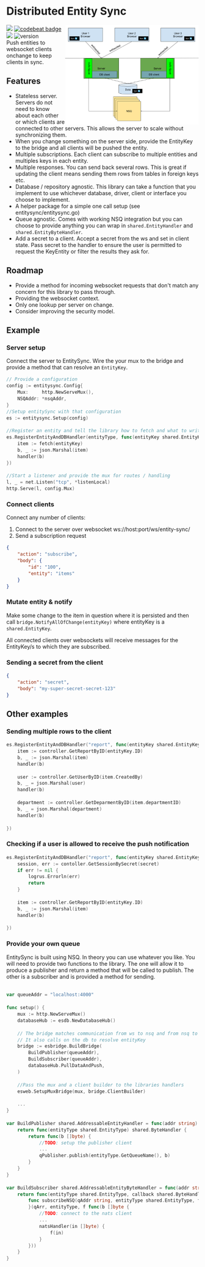# Distributed Entity Sync
<img align="right" width="350" src="docs/diagram-v2.svg" />

<img src="https://goreportcard.com/badge/github.com/just1689/entity-sync">&nbsp;<a href="https://codebeat.co/projects/github-com-just1689-entity-sync-master"><img alt="codebeat badge" src="https://codebeat.co/badges/db75c6df-77e3-4f84-9464-ca1d2062566c" /></a>&nbsp;<a href="https://codeclimate.com/github/just1689/entity-sync/maintainability"><img src="https://api.codeclimate.com/v1/badges/4ccbe11fba6a8037fa76/maintainability" /></a>&nbsp;![version](https://img.shields.io/badge/version-4.0.0-green.svg?cacheSeconds=2592000)
<br />
Push entities to websocket clients onchange to keep clients in sync.

## Features

- Stateless server. Servers do not need to know about each other or which clients are connected to other servers. This allows the server to scale without synchronizing them.
- When you change something on the server side, provide the EntityKey to the bridge and all clients will be pushed the entity.
- Multiple subscriptions. Each client can subscribe to multiple entities and multiples keys in each entity. 
- Multiple responses. You can send back several rows. This is great if updating the client means sending them rows from tables in foreign keys etc.
- Database / repository agnostic. This library can take a function that you implement to use whichever database, driver, client or interface you choose to implement. 
- A helper package for a simple one call setup (see entitysync/entitysync.go)
- Queue agnostic. Comes with working NSQ integration but you can choose to provide anything you can wrap in `shared.EntityHandler` and `shared.EntityByteHandler`.
- Add a secret to a client. Accept a secret from the ws and set in client state. Pass secret to the handler to ensure the user is permitted to request the KeyEntity or filter the results they ask for.

## Roadmap
- Provide a method for incoming websocket requests that don't match any concern for this library to pass through.
- Providing the websocket context.
- Only one lookup per server on change.
- Consider improving the security model.

## Example

### Server setup
Connect the server to EntitySync. Wire the your mux to the bridge and provide a method that can resolve an `EntityKey`.
```go
// Provide a configuration
config := entitysync.Config{
    Mux:     http.NewServeMux(),
    NSQAddr: *nsqAddr,
}
//Setup entitySync with that configuration
es := entitysync.Setup(config)

//Register an entity and tell the library how to fetch and what to write to the client
es.RegisterEntityAndDBHandler(entityType, func(entityKey shared.EntityKey, secret string, handler shared.ByteHandler) {
    item := fetch(entityKey)
    b, _ := json.Marshal(item)
    handler(b)
})

//Start a listener and provide the mux for routes / handling
l, _ = net.Listen("tcp", *listenLocal)
http.Serve(l, config.Mux)
```

### Connect clients
Connect any number of clients:
1. Connect to the server over websocket ws://host:port/ws/entity-sync/
2. Send a subscription request
 
```json
{
    "action": "subscribe",
    "body": {
        "id": "100",
        "entity": "items"
    }
}
```
### Mutate entity & notify

Make some change to the item in question where it is persisted and then call
`bridge.NotifyAllOfChange(entityKey)` where entityKey is a `shared.EntityKey`.

All connected clients over websockets will receive messages for the EntityKey/s to which they are subscribed.


### Sending a secret from the client
```json
{
    "action": "secret",
    "body": "my-super-secret-secret-123"
}
```




## Other examples

### Sending multiple rows to the client
```go
es.RegisterEntityAndDBHandler("report", func(entityKey shared.EntityKey, secret string, handler shared.ByteHandler) {
    item := controller.GetReportByID(entityKey.ID)
    b, _ := json.Marshal(item)
    handler(b)
        
    user := controller.GetUserByID(item.CreatedBy)
    b, _ = json.Marshal(user)
    handler(b)

    department := controller.GetDeparmentByID(item.departmentID)
    b, _ = json.Marshal(department)
    handler(b)
    
})
```

### Checking if a user is allowed to receive the push notification
```go
es.RegisterEntityAndDBHandler("report", func(entityKey shared.EntityKey, secret string, handler shared.ByteHandler) {
    session, err := contoller.GetSessionBySecret(secret)
    if err != nil {
        logrus.Errorln(err)
        return
    }
	
    item := controller.GetReportByID(entityKey.ID)
    b, _ := json.Marshal(item)
    handler(b)
    
})
```

### Provide your own queue
EntitySync is built using NSQ. In theory you can use whatever you like. You will need to provide two functions to the library. The one will allow it to produce a publisher and return a method that will be called to publish. The other is a subscriber and  is provided a method for sending.
```go

var queueAddr = "localhost:4000"

func setup() {
    mux := http.NewServeMux()
    databaseHub := esdb.NewDatabaseHub()
    
    // The bridge matches communication from ws to nsq and from nsq to ws.
    // It also calls on the db to resolve entityKey
    bridge := esbridge.BuildBridge(
        BuildPublisher(queueAddr),
        BuildSubscriber(queueAddr),
        databaseHub.PullDataAndPush,
    )
    
    //Pass the mux and a client builder to the libraries handlers
    esweb.SetupMuxBridge(mux, bridge.ClientBuilder)
    
    ...
}

var BuildPublisher shared.AddressableEntityHandler = func(addr string) shared.EntityHandler {
	return func(entityType shared.EntityType) shared.ByteHandler {
		return func(b []byte) {
			//TODO: setup the publisher client
			...
			qPublisher.publish(entityType.GetQueueName(), b)
		}
	}
}

var BuildSubscriber shared.AddressableEntityByteHandler = func(addr string) shared.EntityByteHandler {
	return func(entityType shared.EntityType, callback shared.ByteHandler) {
		func subscribeNSQ(qAddr string, entityType shared.EntityType, f shared.ByteHandler) {
		}(qArr, entityType, f func(b []byte {
			//TODO: connect to the nats client
			...
			natsHandler(in []byte) {
				f(in)
			}
		}))
	}
}
```

